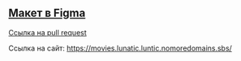 ## [Макет в Figma](https://drive.google.com/file/d/1MX5D9jEXz9ubo814_3t1k2EQViVM_pS4/view?usp=sharing)

[Ссылка на pull request](https://github.com/Lenochka-Belochka/movies-explorer-frontend/pull/2)

Ссылка на сайт: https://movies.lunatic.luntic.nomoredomains.sbs/

